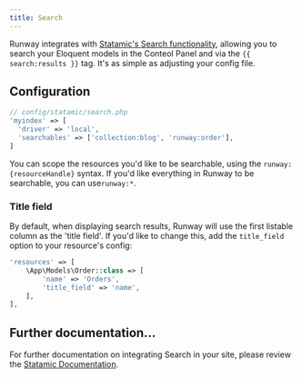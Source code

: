 ```yaml
---
title: Search
---
```


Runway integrates with [Statamic's Search functionality](https://statamic.dev/search#overview), allowing you to search your Eloquent models in the Conteol Panel and via the `{{ search:results }}` tag. It's as simple as adjusting your config file.

## Configuration

```php
// config/statamic/search.php
'myindex' => [
  'driver' => 'local',
  'searchables' => ['collection:blog', 'runway:order'],
]
```

You can scope the resources you'd like to be searchable, using the `runway:{resourceHandle}` syntax. If you'd like everything in Runway to be searchable, you can use`runway:*`.

### Title field

By default, when displaying search results, Runway will use the first listable column as the 'title field'. If you'd like to change this, add the `title_field` option to your resource's config:

```php
'resources' => [
	\App\Models\Order::class => [
	    'name' => 'Orders',
		'title_field' => 'name',
	],
],
```

## Further documentation...

For further documentation on integrating Search in your site, please review the [Statamic Documentation](https://statamic.dev/search#overview).
